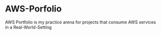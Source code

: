 # AWS-Porfolio
AWS Portfolio is my practice arena for projects that consume AWS services in a Real-World-Setting

